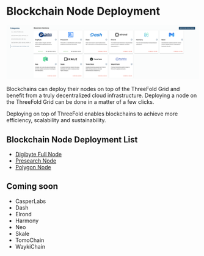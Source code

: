 # Blockchain Node Deployment

![](img/evdc_mktplace_blockchain.png)

Blockchains can deploy their nodes on top of the ThreeFold Grid and benefit from a truly decentralized cloud infrastructure. Deploying a node on the ThreeFold Grid can be done in a matter of a few clicks. 

Deploying on top of ThreeFold enables blockchains to achieve more efficiency, scalability and sustainability.

## Blockchain Node Deployment List

- [Digibyte Full Node](evdc_digibyte) 
- [Presearch Node](evdc_presearch) 
- [Polygon Node](evdc_polygon) 


## Coming soon
- CasperLabs
- Dash
- Elrond
- Harmony
- Neo
- Skale
- TomoChain
- WaykiChain